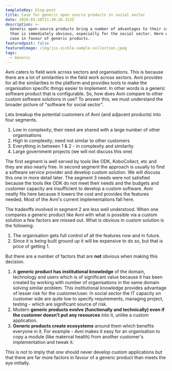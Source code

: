 ```yaml
---
templateKey: blog-post
title: Case for generic open source products in social sector
date: 2020-01-28T11:39:26.313Z
description: >-
  Generic open-source products bring a number of advantages to their customer
  than is immediately obvious, especially for the social sector. Here we make a
  case in favour of generic products.
featuredpost: false
featuredimage: /img/jss-sickle-sample-collection.jpeg
tags:
  - Generic
---
```

Avni caters to field work across sectors and organisations. This is because there are a lot of similarities in the field work across sectors. Avni provides for all the similarities in the platform and provides tools to make the organisation specific things easier to implement. In other words is a generic software product that is configurable. So, how does Avni compare to other custom software solutions in use? To answer this, we must understand the broader picture of "software for social sector".

Lets breakup the potential customers of Avni (and adjacent products) into four segments.

1. Low in complexity; their need are shared with a large number of other organisations
2. High in complexity; need not similar to other customers
3. Everything in between 1 & 2 - in complexity and similarity
4. Large government projects (we will not discuss this one)

The first segment is well served by tools like ODK, KoboCollect, etc and they are also nearly free. In second segment the approach is usually to find a software service provider and develop custom solution. We will discuss this one in more detail later. The segment 3 needs were not satisfied because the tools like ODK do not meet their needs and the budgets and customer capacity are insufficient to develop a custom software. Avni neatly fits here because it lowers the cost and provides the features needed. Most of the Avni's current implementations fall here.

The tradeoffs involved in segment 2 are less well understood. When one compares a generic product like Avni with what is possible via a custom solution a few factors are missed out. What is obvious in custom solution is the following:

1. The organisation gets full control of all the features now and in future.
2. Since it is being built ground up it will be expensive to do so, but that is price of getting 1.

But there are a number of factors that are **not** obvious when making this decision.

1. A **generic product has institutional knowledge** of the domain, technology and users which is of significant value because it has been created by working with number of organisations in the same domain solving similar problem. This institutional knowledge provides advantage of lesser risk for the customer/user. In social sector the IT capacity on customer side are quite low to specify requirements, managing project, testing - which are significant source of risk.
2. Modern **generic products evolve (functionally and technically) even if the customer doesn't put any resources** into it, unlike a custom application.
3. **Generic products create ecosystems** around them which benefits everyone in it. For example - Avni makes it easy for an organisation to copy a module (like maternal health) from another customer's implementation and tweak it.

This is not to imply that one should never develop custom applications but that there are far more factors in favour of a generic product than meets the eye initially.
